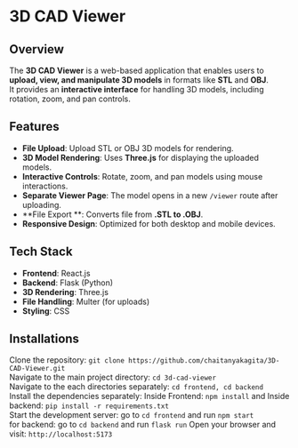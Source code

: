 # 3D CAD Viewer

## Overview

The **3D CAD Viewer** is a web-based application that enables users to **upload, view, and manipulate 3D models** in formats like **STL** and **OBJ**.  
It provides an **interactive interface** for handling 3D models, including rotation, zoom, and pan controls.  


## Features

- **File Upload**: Upload STL or OBJ 3D models for rendering.
- **3D Model Rendering**: Uses **Three.js** for displaying the uploaded models.
- **Interactive Controls**: Rotate, zoom, and pan models using mouse interactions.
- **Separate Viewer Page**: The model opens in a new `/viewer` route after uploading.
- **File Export **: Converts file from **.STL to .OBJ**.
- **Responsive Design**: Optimized for both desktop and mobile devices.


## Tech Stack

- **Frontend**: React.js
- **Backend**: Flask (Python)
- **3D Rendering**: Three.js
- **File Handling**: Multer (for uploads)
- **Styling**: CSS


 ## Installations <br/>
   
   Clone the repository:   ``` git clone https://github.com/chaitanyakagita/3D-CAD-Viewer.git ``` <br/>
   Navigate to the main project directory:   ``` cd 3d-cad-viewer ``` <br/>
   Navigate to the each directories separately:   ``` cd frontend, cd backend ``` <br/>
   Install the dependencies separately:  Inside Frontend: ``` npm install ``` and Inside backend: ```pip install -r requirements.txt``` <br/>
   Start the development server:   go to ```cd frontend``` and run ``` npm start ``` <br/>
                                   for backend: go to ```cd backend``` and run ```flask run```
   Open your browser and visit:   ``` http://localhost:5173  ``` <br/>
